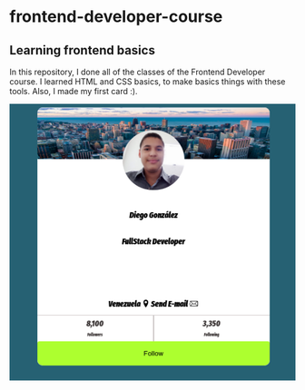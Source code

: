 # frontend-developer-course
## Learning frontend basics
In this repository, I done all of the classes of the Frontend Developer course. I learned HTML and CSS basics, to make basics things with these tools.
Also, I made my first card :).

![Card](Screenshot_2021-10-15_13-43-29.png)



